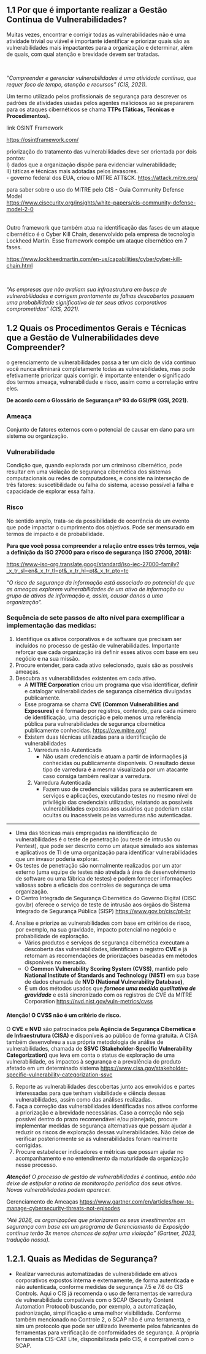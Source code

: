 
## 1.1 Por que é importante realizar a Gestão Contínua de Vulnerabilidades?
Muitas vezes, encontrar e corrigir todas as vulnerabilidades não é uma atividade trivial ou viável 
é importante identificar e priorizar quais são as vulnerabilidades mais impactantes para a organização e determinar, 
além de quais, com qual atenção e brevidade devem ser tratadas.

<br>

*“Compreender e gerenciar vulnerabilidades é uma atividade contínua, que requer foco de tempo, atenção e recursos” (CIS, 2021).*

Um termo utilizado pelos profissionais de segurança para descrever os padrões de atividades usadas pelos agentes maliciosos ao se prepararem para os ataques cibernéticos se chama **TTPs (Táticas, Técnicas e Procedimentos).**


link OSINT Framework

https://osintframework.com/


priorização do tratamento das vulnerabilidades deve ser orientada por dois pontos: <br>
  I) dados que a organização dispõe para evidenciar vulnerabilidade; <br>
  II) táticas e técnicas mais adotadas pelos invasores. <br>
      - governo federal dos EUA, criou o MITRE ATT&CK. https://attack.mitre.org/


para saber sobre o uso do MITRE pelo CIS - Guia Community Defense Model <br>
https://www.cisecurity.org/insights/white-papers/cis-community-defense-model-2-0


<br>
Outro framework que também atua na identificação das fases de um ataque cibernético é o Cyber Kill Chain, desenvolvido pela empresa de tecnologia Lockheed Martin. Esse framework compõe um ataque cibernético em 7 fases.

https://www.lockheedmartin.com/en-us/capabilities/cyber/cyber-kill-chain.html

<br>

*“As empresas que não avaliam sua infraestrutura em busca de vulnerabilidades e corrigem prontamente as falhas descobertas possuem uma probabilidade significativa de ter seus ativos corporativos comprometidos” (CIS, 2021).*


## 1.2 Quais os Procedimentos Gerais e Técnicas que a Gestão de Vulnerabilidades deve Compreender? 

o gerenciamento de vulnerabilidades passa a ter um ciclo de vida contínuo
você nunca eliminará completamente todas as vulnerabilidades, mas pode efetivamente priorizar quais corrigir.
é importante entender o significado dos termos ameaça, vulnerabilidade e risco, assim como a correlação entre eles.


**De acordo com o Glossário de Segurança nº 93 do GSI/PR (GSI, 2021).**

### Ameaça 

Conjunto de fatores externos com o potencial de causar em dano para um sistema ou organização.

### Vulnerabilidade

Condição que, quando explorada por um criminoso cibernético, pode resultar em uma violação de segurança 
cibernética dos sistemas computacionais ou redes de computadores, e consiste na 
interseção de três fatores: suscetibilidade ou falha do sistema, acesso possível à falha e capacidade de explorar essa falha.

### Risco

No sentido amplo, trata-se da possibilidade de ocorrência de um evento que pode impactar o cumprimento dos objetivos. Pode ser mensurado em termos de impacto e de probabilidade.

**Para que você possa compreender a relação entre esses três termos, veja a definição da ISO 27000 para o risco de segurança (ISO 27000, 2018):** <br>

https://www-iso-org.translate.goog/standard/iso-iec-27000-family?_x_tr_sl=en&_x_tr_tl=pt&_x_tr_hl=pt&_x_tr_pto=tc

*“O risco de segurança da informação está associado ao potencial de que as ameaças explorem vulnerabilidades de um ativo de informação ou grupo de ativos de informação e, assim, causar danos a uma organização”.*




### Sequência de sete passos de alto nível para exemplificar a implementação das medidas:

1. Identifique os ativos corporativos e de software que precisam ser incluídos no processo de gestão de vulnerabilidades. Importante reforçar que cada organização irá definir esses ativos com base em seu negócio e na sua missão.
2. Procure entender, para cada ativo selecionado, quais são as possíveis ameaças.
3. Descubra as vulnerabilidades existentes em cada ativo.
     * A **MITRE Corporation** criou um programa que visa identificar, definir e catalogar vulnerabilidades de segurança cibernética divulgadas publicamente.
     * Esse programa se chama **CVE (Common Vulnerabilities and Exposures)** e é formado por registros, contendo, para cada número de identificação, uma descrição e pelo menos uma referência pública para vulnerabilidades de segurança cibernética publicamente conhecidas.
       https://cve.mitre.org/ 
     * Existem duas técnicas utilizadas para a identificação de vulnerabilidades
       1. Varredura não Autenticada
          -  Não usam credenciais e atuam a partir de informações já conhecidas ou publicamente disponíveis. O resultado desse tipo de varredura é a mesma visualizada por um atacante caso consiga também realizar a varredura.
       3. Varredura Autenticada
          - Fazem uso de credenciais válidas para se autenticarem em serviços e aplicações, executando testes no mesmo nível de privilégio das credenciais utilizadas, relatando as possíveis vulnerabilidades expostas aos usuários que poderiam estar ocultas ou inacessíveis pelas varreduras não autenticadas.

-------------------------------------------------------------

* Uma das técnicas mais empregadas na identificação de vulnerabilidades é o teste de penetração (ou teste de intrusão ou Pentest), que pode ser descrito como um ataque simulado aos sistemas e aplicativos de TI de uma organização para identificar vulnerabilidades que um invasor poderia explorar.
* Os testes de penetração são normalmente realizados por um ator externo (uma equipe de testes não atrelada à área de desenvolvimento de software ou uma fábrica de testes) e podem fornecer informações valiosas sobre a eficácia dos controles de segurança de uma organização.
* O Centro Integrado de Segurança Cibernética do Governo Digital (CISC gov.br) oferece o serviço de teste de intrusão aos órgãos do Sistema Integrado de Segurança Pública (SISP)  https://www.gov.br/cisc/pt-br

4. Analise e priorize as vulnerabilidades com base em critérios de risco, por exemplo, na sua gravidade, impacto potencial no negócio e probabilidade de exploração.
   * Vários produtos e serviços de segurança cibernética executam a descoberta das vulnerabilidades, identificam o registro **CVE** e já retornam as recomendações de priorizações baseadas em métodos disponíveis no mercado.
   * O **Common Vulnerability Scoring System (CVSS)**, mantido pelo **National Institute of Standards and Technology (NIST)** em sua base de dados chamada de **NVD (National Vulnerability Database)**,
   * É um dos métodos usados que ***fornece uma medida qualitativa de gravidade*** e está sincronizado com os registros de CVE da MITRE Corporation https://nvd.nist.gov/vuln-metrics/cvss

#### Atenção! O CVSS não é um critério de risco.

O **CVE** e **NVD** são patrocinados pela **Agência de Segurança Cibernética e de Infraestrutura (CISA)** e disponíveis ao público de forma gratuita.
A CISA também desenvolveu a sua própria metodologia de análise de vulnerabilidades, chamada de **SSVC (Stakeholder-Specific Vulnerability Categorization)**
que leva em conta o status de exploração de uma vulnerabilidade, os impactos à segurança e a prevalência do produto afetado em um determinado sistema
https://www.cisa.gov/stakeholder-specific-vulnerability-categorization-ssvc

5. Reporte as vulnerabilidades descobertas junto aos envolvidos e partes interessadas para que tenham visibilidade e ciência dessas vulnerabilidades, assim como das análises realizadas.
6. Faça a correção das vulnerabilidades identificadas nos ativos conforme a priorização e a brevidade necessárias. Caso a correção não seja possível dentro do prazo recomendável e/ou planejado, procure implementar medidas de segurança alternativas que possam ajudar a reduzir os riscos de exploração dessas vulnerabilidades.  Não deixe de verificar posteriormente se as vulnerabilidades foram realmente corrigidas.
7. Procure estabelecer indicadores e métricas que possam ajudar no acompanhamento e no entendimento da maturidade da organização nesse processo.

 ***Atenção!** O processo de gestão de vulnerabilidades é contínuo, então não deixe de estipular a rotina de monitoração periódica dos seus ativos. Novas vulnerabilidades podem aparecer.*


Gerenciamento de Ameaças
https://www.gartner.com/en/articles/how-to-manage-cybersecurity-threats-not-episodes

*“Até 2026, as organizações que priorizarem os seus investimentos em segurança com base em um programa de Gerenciamento de Exposição contínua terão 3x menos chances de sofrer uma violação” (Gartner, 2023, tradução nossa).*


## 1.2.1. Quais as Medidas de Segurança?

* Realizar varreduras automatizadas de vulnerabilidade em ativos corporativos expostos interna e externamente,
  de forma autenticada e não autenticada, conforme medidas de segurança 7.5 e 7.6 do CIS Controls.
  Aqui o CIS já recomenda o uso de ferramentas de varredura de vulnerabilidade compatíveis com o SCAP (Security Content Automation Protocol) buscando,
  por exemplo, a automatização, padronização, simplificação e uma melhor visibilidade.  Conforme também mencionado no Controle 2,
  o SCAP não é uma ferramenta, e sim um protocolo que pode ser utilizado livremente pelos fabricantes de ferramentas para verificação
  de conformidades de segurança. A própria ferramenta CIS-CAT Lite, disponibilizada pelo CIS, é compatível com o SCAP.
